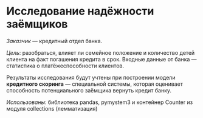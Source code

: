 # Исследование надёжности заёмщиков

*Заказчик* — кредитный отдел банка. 

*Цель*: разобраться, влияет ли семейное положение и количество детей клиента на факт погашения кредита в срок. Входные данные от банка — статистика о платёжеспособности клиентов. 

Результаты исследования будут учтены при построении модели **кредитного скоринга** — специальной системы, которая оценивает способность потенциального заёмщика вернуть кредит банку.

*Использованы*: библиотека pandas, pymystem3 и контейнер Counter из модуля collections (лемматизация)
